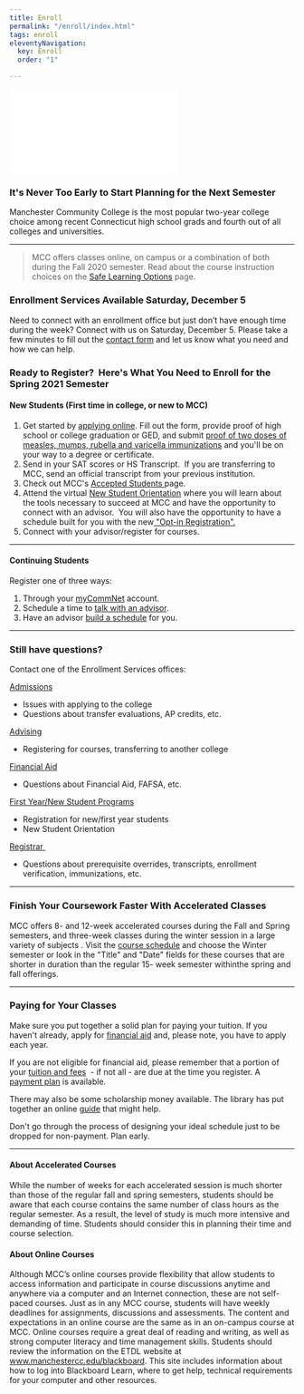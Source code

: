 ```yaml
---
title: Enroll
permalink: "/enroll/index.html"
tags: enroll
eleventyNavigation:
  key: Enroll
  order: "1"

---
```

<div class="embed-container overflow"><iframe src="//www.youtube.com/embed/AFyt7KyBG4g?rel=0" width="300" height="150" frameborder="0" allowfullscreen=""></iframe></div>
<h3>It's Never Too Early to Start Planning for the Next Semester</h3>
<p>Manchester Community College is the most popular two-year college choice among recent Connecticut high school grads and fourth out of all colleges and universities.</p>
<hr>

<blockquote>
<p>MCC offers classes online, on campus or a combination of both during the Fall 2020 semester. Read about the course instruction choices on the <a href="https://www.manchestercc.edu/enrollment/registrar/safe-learning-options/">Safe Learning Options</a> page.</p>
</blockquote>

<h3>Enrollment Services Available Saturday, December 5</h3>  
Need to connect with an enrollment office but just don’t have enough time during the week? Connect with us on Saturday, December 5. Please take a few minutes to fill out the <a href="[https://forms.office.com/Pages/ResponsePage.aspx?id=ePidZ3onakmsjdmeWGBt2b1TaVefUN5Krjd0aUc1swVUOEhFQ1dMOExUNkNUTVE5NlU5M0NXVDVQVS4u](https://forms.office.com/Pages/ResponsePage.aspx?id=ePidZ3onakmsjdmeWGBt2b1TaVefUN5Krjd0aUc1swVUOEhFQ1dMOExUNkNUTVE5NlU5M0NXVDVQVS4u "https://forms.office.com/Pages/ResponsePage.aspx?id=ePidZ3onakmsjdmeWGBt2b1TaVefUN5Krjd0aUc1swVUOEhFQ1dMOExUNkNUTVE5NlU5M0NXVDVQVS4u")">contact form</a> and let us know what you need and how we can help. 

<h3>Ready to Register?  Here's What You Need to Enroll for the Spring 2021 Semester</h3> <h4>New Students (First time in college, or new to MCC)</h4> <ol> <li>Get started by <a href="https://ct.elluciancrmrecruit.com/Apply/">applying online</a>. Fill out the form, provide proof of high school or college graduation or GED, and submit <a href="/wp-content/uploads/Immunization-Form.pdf">proof of two doses of measles, mumps, rubella and varicella immunizations</a> and you'll be on your way to a degree or certificate.</li> <li>Send in your SAT scores or HS Transcript.  If you are transferring to MCC, send an official transcript from your previous institution.</li> <li>Check out MCC's <a href="/acceptance">Accepted Students </a>page.</li> <li>Attend the virtual <a href="https://www.manchestercc.edu/enrollment/new-student-orientation/">New Student Orientation</a> where you will learn about the tools necessary to succeed at MCC and have the opportunity to connect with an advisor.  You will also have the opportunity to have a schedule built for you with the new<a href="/opt-in"> "Opt-in Registration".</a></li> <li>Connect with your advisor/register for courses.</li> </ol>

<hr>

<h4>Continuing Students</h4>
<p>Register one of three ways:</p>
<ol>
<li>Through your <a href="https://ssb-prod.ec.commnet.edu/luminis/login.html">myCommNet</a> account.</li>
<li>Schedule a time to <a href="/offices/student-affairs/advising-counseling/academic-advising/connect-with-advising/">talk with an advisor</a>.</li>
<li>Have an advisor <a href="/opt-in">build a schedule</a> for you.</li>
</ol>

<hr>

<h3>Still have questions?</h3>
<p>Contact one of the Enrollment Services offices:</p>

<a href="/enrollment/admissions/connect-with-admissions-staff/">Admissions</a>
<ul>
<li>Issues with applying to the college</li>
<li>Questions about transfer evaluations, AP credits, etc.</li>
</ul>
<a href="/offices/student-affairs/advising-counseling/academic-advising/connect-with-advising/">Advising</a>
<ul>
<li>Registering for courses, transferring to another college</li>
</ul>
<a href="/enrollment/financial-aid/connect-with-financial-aid-staff/">Financial Aid</a>
<ul>
<li>Questions about Financial Aid, FAFSA, etc.</li>
</ul>
<a href="/enrollment/new-student-orientation/">First Year/New Student Programs</a>
<ul>
<li>Registration for new/first year students</li>
<li>New Student Orientation</li>
</ul>
<a href="/enrollment/registrar/connect-with-registrars-office-staff/">Registrar </a>
<ul>
<li>Questions about prerequisite overrides, transcripts, enrollment verification, immunizations, etc.</li>
</ul>

<hr>

<h3>Finish Your Coursework Faster With Accelerated Classes</h3>
<p>MCC offers 8- and 12-week accelerated courses during the Fall and Spring semesters, and three-week classes during the winter session in a large variety of subjects . Visit the <a href="/search-for-courses/">course schedule</a> and choose the Winter semester or look in the "Title" and "Date" fields for these courses that are shorter in duration than the regular 15- week semester withinthe spring and fall offerings.</p>

<hr>

<h3>Paying for Your Classes</h3>
<p>Make sure you put together a solid plan for paying your tuition. If you haven't already, apply for <a href="/enrollment/financial-aid/">financial aid</a> and, please note, you have to apply each year.</p>

<p>If you are not eligible for financial aid, please remember that a portion of your <a href="/enrollment/paying-for-college/tuition-and-fees/">tuition and fees</a>  - if not all - are due at the time you register. A <a href="/enrollment/paying-for-college/">payment plan</a> is available.</p>

<p>There may also be some scholarship money available. The library has put together an online <a href="http://libguides.manchestercc.edu/friendly.php?s=scholarships">guide</a> that might help.</p>

<p>Don't go through the process of designing your ideal schedule just to be dropped for non-payment. Plan early.</p>

<hr>

<h4>About Accelerated Courses</h4>
<p>While the number of weeks for each accelerated session is much shorter than those of the regular fall and spring semesters, students should be aware that each course contains the same number of class hours as the regular semester. As a result, the level of study is much more intensive and demanding of time. Students should consider this in planning their time and course selection.</p>
<h4>About Online Courses</h4>
<p>Although MCC’s online courses provide flexibility that allow students to access information and participate in course discussions anytime and anywhere via a computer and an Internet connection, these are not self-paced courses. Just as in any MCC course, students will have weekly deadlines for assignments, discussions and assessments. The content and expectations in an online course are the same as in an on-campus course at MCC. Online courses require a great deal of reading and writing, as well as strong computer literacy and time management skills. Students should review the information on the ETDL website at <a href="/blackboard">www.manchestercc.edu/blackboard</a>. This site includes information about how to log into Blackboard Learn, where to get help, technical requirements for your computer and other resources.</p>